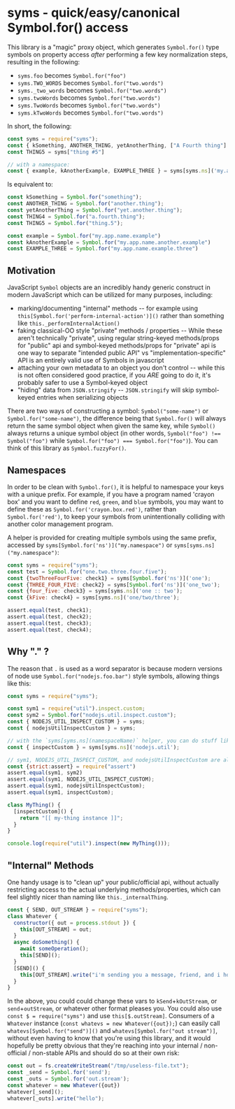 # syms - quick/easy/canonical Symbol.for() access

This library is a "magic" proxy object, which generates `Symbol.for()` type symbols on property access *after* performing a few key normalization steps, resulting in the following:
* `syms.foo` becomes `Symbol.for("foo")`
* `syms.TWO_WORDS` becomes `Symbol.for("two.words")`
* `syms._two_words` becomes `Symbol.for("two.words")`
* `syms.twoWords` becomes `Symbol.for("two.words")`
* `syms.TwoWords` becomes `Symbol.for("two.words")`
* `syms.kTwoWords` becomes `Symbol.for("two.words")`

In short, the following:

```javascript
const syms = require("syms");
const { kSomething, ANOTHER_THING, yetAnotherThing, ["A Fourth thing"]: THING4 } = syms;
const THING5 = syms["thing #5"]

// with a namespace:
const { example, kAnotherExample, EXAMPLE_THREE } = syms[syms.ns]('my.app.name')
```

Is equivalent to:

```javascript
const kSomething = Symbol.for("something");
const ANOTHER_THING = Symbol.for("another.thing");
const yetAnotherThing = Symbol.for("yet.another.thing");
const THING4 = Symbol.for("a.fourth.thing");
const THING5 = Symbol.for("thing.5");

const example = Symbol.for("my.app.name.example")
const kAnotherExample = Symbol.for("my.app.name.another.example")
const EXAMPLE_THREE = Symbol.for("my.app.name.example.three")
```

## Motivation

JavaScript `Symbol` objects are an incredibly handy generic construct in modern JavaScript which can be utilized for many purposes, including:
* marking/documenting "internal" methods -- for example using `this[Symbol.for('perform-internal-action')]()` rather than something like `this._performInternalAction()`
* faking classical-OO style "private" methods / properties -- While these aren't technically "private", using regular string-keyed methods/props for "public" api and symbol-keyed methods/props for "private" api is one way to separate "intended public API" vs "implementation-specific" API is an entirely valid use of Symbols in javascript
* attaching your own metadata to an object you don't control -- while this is not often considered good practice, if you *ARE* going to do it, it's probably safer to use a Symbol-keyed object
* "hiding" data from `JSON.stringify` -- `JSON.stringify` will skip symbol-keyed entries when serializing objects

There are two ways of constructing a symbol: `Symbol("some-name")` or `Symbol.for("some-name")`, the difference being that `Symbol.for()` will always return the same symbol object when given the same key, while `Symbol()` always returns a unique symbol object (in other words, `Symbol("foo") !== Symbol("foo")` while `Symbol.for("foo") === Symbol.for("foo")`). You can think of this library as `Symbol.fuzzyFor()`.

## Namespaces

In order to be clean with `Symbol.for()`, it is helpful to namespace your keys with a unique prefix. For example, if you have a program named 'crayon box' and you want to define `red`, `green`, and `blue` symbols, you may want to define these as `Symbol.for('crayon.box.red')`, rather than `Symbol.for('red')`, to keep your symbols from unintentionally colliding with another color management program.

A helper is provided for creating multiple symbols using the same prefix, accessed by `syms[Symbol.for('ns')]("my.namespace")` or `syms[syms.ns]("my.namespace")`:

```javascript
const syms = require("syms");
const test = Symbol.for("one.two.three.four.five");
const {twoThreeFourFive: check1} = syms[Symbol.for('ns')]('one');
const {THREE_FOUR_FIVE: check2} = syms[Symbol.for('ns')]('one_two');
const {four_five: check3} = syms[syms.ns]('one :: two');
const {kFive: check4} = syms[syms.ns]('one/two/three');

assert.equal(test, check1);
assert.equal(test, check2);
assert.equal(test, check3);
assert.equal(test, check4);
```

## Why "." ?

The reason that `.` is used as a word separator is because modern versions of node
use `Symbol.for("nodejs.foo.bar")` style symbols, allowing things like this:

```javascript
const syms = require("syms");

const sym1 = require("util").inspect.custom;
const sym2 = Symbol.for("nodejs.util.inspect.custom");
const { NODEJS_UTIL_INSPECT_CUSTOM } = syms;
const { nodejsUtilInspectCustom } = syms;

// with the `syms[syms.ns](namespaceName)` helper, you can do stuff like this:
const { inspectCustom } = syms[syms.ns]('nodejs.util');

// sym1, NODEJS_UTIL_INSPECT_CUSTOM, and nodejsUtilInspectCustom are all the same symbol, which is also the symbol returned by ``
const {strict:assert} = require("assert")
assert.equal(sym1, sym2)
assert.equal(sym1, NODEJS_UTIL_INSPECT_CUSTOM);
assert.equal(sym1, nodejsUtilInspectCustom);
assert.equal(sym1, inspectCustom);

class MyThing() {
  [inspectCustom]() {
    return "[[ my-thing instance ]]";
  }
}

console.log(require("util").inspect(new MyThing()));
```

## "Internal" Methods

One handy usage is to "clean up" your public/official api, without actually restricting access to the actual underlying methods/properties, which can feel slightly nicer than naming like `this._internalThing`.
```javascript
const { SEND, OUT_STREAM } = require("syms");
class Whatever {
  constructor({ out = process.stdout }) {
    this[OUT_STREAM] = out;
  }
  async doSomething() {
    await someOperation();
    this[SEND]();
  }
  [SEND]() {
    this[OUT_STREAM].write("i'm sending you a message, friend, and i hope you receive it swiftly!\n");
  }
}
```

In the above, you could could change these vars to `kSend`+`kOutStream`, or
`send`+`outStream`, or whatever other format pleases you. You could also use
`const $ = require("syms")` and use `this[$.outStream]`. Consumers of a `Whatever`
instance (`const whatevs = new Whatever({out});`) can easily call `whatevs[Symbol.for("send")]()`
and `whatevs[Symbol.for("out stream")]`, without even having to know that
you're using this library, and it would hopefully be pretty obvious that they're
reaching into your internal / non-official / non-stable APIs and should do so at
their own risk:

```javascript
const out = fs.createWriteStream("/tmp/useless-file.txt");
const _send = Symbol.for('send');
const _outs = Symbol.for('out.stream');
const whatever = new Whatever({out})
whatever[_send]();
whatever[_outs].write("hello");
```

